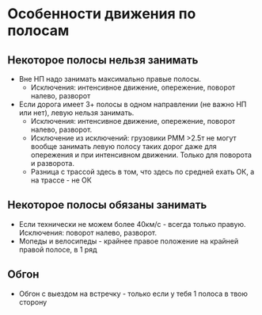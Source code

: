 # Особенности движения по полосам

## Некоторое полосы нельзя занимать
* Вне НП надо занимать максимально правые полосы. 
    * Исключения: интенсивное движение, опережение, поворот налево, разворот
* Если дорога имеет 3+ полосы в одном направлении (не важно НП или нет), левую нельзя занимать.
    * Исключения: интенсивное движение, опережение, поворот налево, разворот.
    * Исключение из исключений: грузовики РММ >2.5т не могут вообще занимать левую полосу таких дорог даже для опережения и при интенсивном движении. Только для поворота и разворота.
    * Разница с трассой здесь в том, что здесь по средней ехать ОК, а на трассе - не ОК
    
## Некоторое полосы обязаны занимать
* Если технически не можем более 40км/с - всегда только правую. Исключения: поворот налево, разворот.
* Мопеды и велосипеды - крайнее правое положение на крайней правой полосе, в 1 ряд

## Обгон
* Обгон с выездом на встречку - только если у тебя 1 полоса в твою сторону